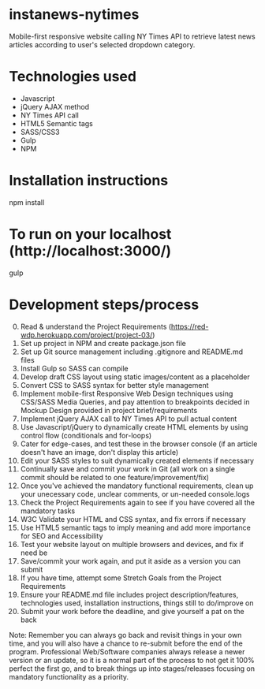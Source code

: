 # instanews-nytimes
Mobile-first responsive website calling NY Times API to retrieve latest news articles according to user's selected dropdown category.

# Technologies used
- Javascript
- jQuery AJAX method
- NY Times API call
- HTML5 Semantic tags
- SASS/CSS3
- Gulp
- NPM 

# Installation instructions
npm install

# To run on your localhost (http://localhost:3000/)
gulp

# Development steps/process
0. Read & understand the Project Requirements (https://red-wdp.herokuapp.com/project/project-03/)
1. Set up project in NPM and create package.json file
2. Set up Git source management including .gitignore and README.md files
3. Install Gulp so SASS can compile
4. Develop draft CSS layout using static images/content as a placeholder
5. Convert CSS to SASS syntax for better style management
6. Implement mobile-first Responsive Web Design techniques using CSS/SASS Media Queries, and pay attention to breakpoints decided in Mockup Design provided in project brief/requirements
7. Implement jQuery AJAX call to NY Times API to pull actual content
8. Use Javascript/jQuery to dynamically create HTML elements by using control flow (conditionals and for-loops)
9. Cater for edge-cases, and test these in the browser console (if an article doesn't have an image, don't display this article)
10. Edit your SASS styles to suit dynamically created elements if necessary
11. Continually save and commit your work in Git (all work on a single commit should be related to one feature/improvement/fix)
12. Once you've achieved the mandatory functional requirements, clean up your unecessary code, unclear comments, or un-needed console.logs
13. Check the Project Requirements again to see if you have covered all the mandatory tasks
14. W3C Validate your HTML and CSS syntax, and fix errors if necessary
15. Use HTML5 semantic tags to imply meaning and add more importance for SEO and Accessibility
16. Test your website layout on multiple browsers and devices, and fix if need be
17. Save/commit your work again, and put it aside as a version you can submit
18. If you have time, attempt some Stretch Goals from the Project Requirements
19. Ensure your README.md file includes project description/features, technologies used, installation instructions, things still to do/improve on
20. Submit your work before the deadline, and give yourself a pat on the back

Note: Remember you can always go back and revisit things in your own time, and you will also have a chance to re-submit before the end of the program.  Professional Web/Software companies always release a newer version or an update, so it is a normal part of the process to not get it 100% perfect the first go, and to break things up into stages/releases focusing on mandatory functionality as a priority.  
